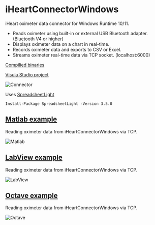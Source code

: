 # iHeartConnectorWindows
iHeart oximeter data connector for Windows Runtime 10/11.
- Reads oximeter using built-in or external USB Bluetooth adapter. (Bluetooth V4 or higher)
- Displays oximeter data on a chart in real-time.
- Records oximeter data and exports to CSV or Excel.
- Streams oximeter real-time data via TCP socket. (localhost:6000)

[Compilied binaries](https://github.com/iheartre/iHeartConnectorWindows/tree/main/Binaries)

[Visula Studio project](https://github.com/iheartre/iHeartConnectorWindows/tree/main/VisualStudioProject)

![Connector](../../../.github/blob/main/profile/assets/images/connector.png)

Uses [SpreadsheetLight](https://www.nuget.org/packages/SpreadsheetLight)
```
Install-Package SpreadsheetLight -Version 3.5.0
```

## [Matlab example](https://github.com/iheartre/iHeartConnectorWindows/tree/main/Matlab%20Example)

Reading oximeter data from iHeartConnectorWindows via TCP.

![Matlab](../../../.github/blob/main/profile/assets/images/matlab_chart.png)

## [LabView example](https://github.com/iheartre/iHeartConnectorWindows/tree/main/LabView%20Example)

Reading oximeter data from iHeartConnectorWindows via TCP.

![LabView](../../../.github/blob/main/profile/assets/images/labview_front.png)


## [Octave example](https://github.com/iheartre/iHeartConnectorWindows/tree/main/Octave%20Example)

Reading oximeter data from iHeartConnectorWindows via TCP.

![Octave](../../../.github/blob/main/profile/assets/images/octave_chart.png)

